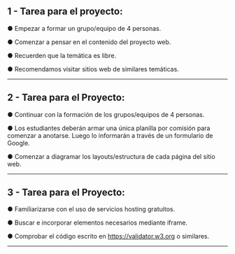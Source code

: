 ## 1 - Tarea para el proyecto:

● Empezar a formar un grupo/equipo de 4 personas.

● Comenzar a pensar en el contenido del proyecto web.

● Recuerden que la temática es libre.

● Recomendamos visitar sitios web de similares temáticas.

---

## 2 - Tarea para el Proyecto:

● Continuar con la formación de los grupos/equipos de 4 personas.

● Los estudiantes deberán armar una única planilla por comisión para comenzar a anotarse. Luego lo informarán a través de un formulario de Google.

● Comenzar a diagramar los layouts/estructura de cada página del sitio web.

---

## 3 - Tarea para el Proyecto:

● Familiarizarse con el uso de servicios hosting gratuitos.

● Buscar e incorporar elementos necesarios mediante iframe.

● Comprobar el código escrito en https://validator.w3.org o similares.

---
